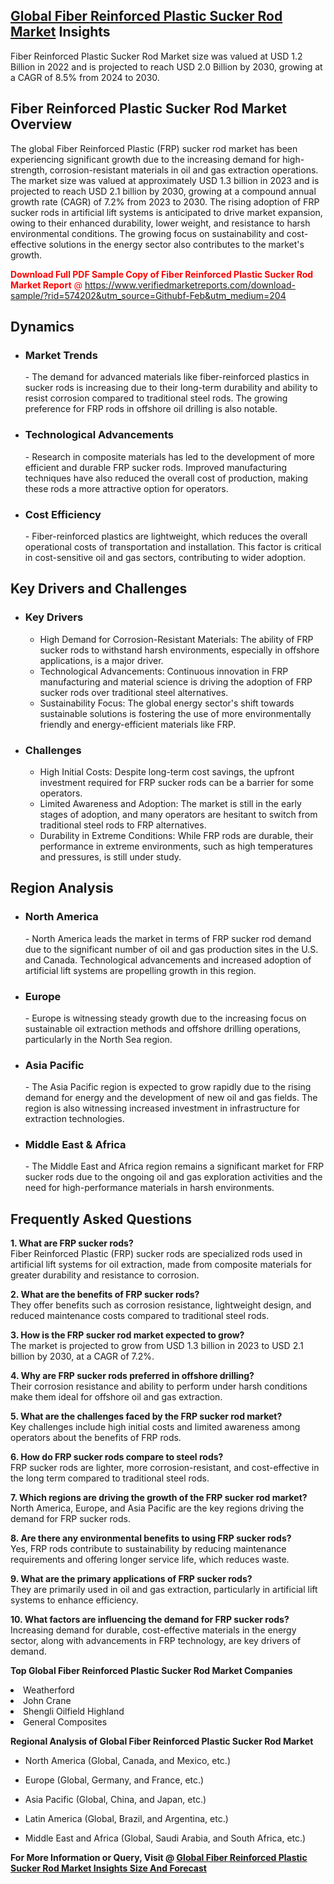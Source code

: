 <h2><a href="https://www.verifiedmarketreports.com/download-sample/?rid=574202&amp;utm_source=Githubf&amp;utm_medium=204" target="_blank">Global Fiber Reinforced Plastic Sucker Rod Market</a> Insights</h2><p>Fiber Reinforced Plastic Sucker Rod Market size was valued at USD 1.2 Billion in 2022 and is projected to reach USD 2.0 Billion by 2030, growing at a CAGR of 8.5% from 2024 to 2030.</p><p> <h2>Fiber Reinforced Plastic Sucker Rod Market Overview</h2> <p>The global Fiber Reinforced Plastic (FRP) sucker rod market has been experiencing significant growth due to the increasing demand for high-strength, corrosion-resistant materials in oil and gas extraction operations. The market size was valued at approximately USD 1.3 billion in 2023 and is projected to reach USD 2.1 billion by 2030, growing at a compound annual growth rate (CAGR) of 7.2% from 2023 to 2030. The rising adoption of FRP sucker rods in artificial lift systems is anticipated to drive market expansion, owing to their enhanced durability, lower weight, and resistance to harsh environmental conditions. The growing focus on sustainability and cost-effective solutions in the energy sector also contributes to the market's growth. <p><span class=""><span style="color: #ff0000;"><strong>Download Full PDF Sample Copy of Fiber Reinforced Plastic Sucker Rod Market Report</strong> @ </span><a href="https://www.verifiedmarketreports.com/download-sample/?rid=574202&amp;utm_source=Githubf-Feb&amp;utm_medium=204" target="_blank">https://www.verifiedmarketreports.com/download-sample/?rid=574202&amp;utm_source=Githubf-Feb&amp;utm_medium=204</a></span></p></p> <h2>Dynamics</h2> <ul> <li><h3>Market Trends</h3> - The demand for advanced materials like fiber-reinforced plastics in sucker rods is increasing due to their long-term durability and ability to resist corrosion compared to traditional steel rods. The growing preference for FRP rods in offshore oil drilling is also notable.</li> <li><h3>Technological Advancements</h3> - Research in composite materials has led to the development of more efficient and durable FRP sucker rods. Improved manufacturing techniques have also reduced the overall cost of production, making these rods a more attractive option for operators.</li> <li><h3>Cost Efficiency</h3> - Fiber-reinforced plastics are lightweight, which reduces the overall operational costs of transportation and installation. This factor is critical in cost-sensitive oil and gas sectors, contributing to wider adoption.</li> </ul> <h2>Key Drivers and Challenges</h2> <ul> <li><h3>Key Drivers</h3> <ul> <li>High Demand for Corrosion-Resistant Materials: The ability of FRP sucker rods to withstand harsh environments, especially in offshore applications, is a major driver.</li> <li>Technological Advancements: Continuous innovation in FRP manufacturing and material science is driving the adoption of FRP sucker rods over traditional steel alternatives.</li> <li>Sustainability Focus: The global energy sector's shift towards sustainable solutions is fostering the use of more environmentally friendly and energy-efficient materials like FRP.</li> </ul> </li> <li><h3>Challenges</h3> <ul> <li>High Initial Costs: Despite long-term cost savings, the upfront investment required for FRP sucker rods can be a barrier for some operators.</li> <li>Limited Awareness and Adoption: The market is still in the early stages of adoption, and many operators are hesitant to switch from traditional steel rods to FRP alternatives.</li> <li>Durability in Extreme Conditions: While FRP rods are durable, their performance in extreme environments, such as high temperatures and pressures, is still under study.</li> </ul> </li> </ul> <h2>Region Analysis</h2> <ul> <li><h3>North America</h3> - North America leads the market in terms of FRP sucker rod demand due to the significant number of oil and gas production sites in the U.S. and Canada. Technological advancements and increased adoption of artificial lift systems are propelling growth in this region.</li> <li><h3>Europe</h3> - Europe is witnessing steady growth due to the increasing focus on sustainable oil extraction methods and offshore drilling operations, particularly in the North Sea region.</li> <li><h3>Asia Pacific</h3> - The Asia Pacific region is expected to grow rapidly due to the rising demand for energy and the development of new oil and gas fields. The region is also witnessing increased investment in infrastructure for extraction technologies.</li> <li><h3>Middle East & Africa</h3> - The Middle East and Africa region remains a significant market for FRP sucker rods due to the ongoing oil and gas exploration activities and the need for high-performance materials in harsh environments.</li> </ul> <h2>Frequently Asked Questions</h2> <p><strong>1. What are FRP sucker rods?</strong> <br> Fiber Reinforced Plastic (FRP) sucker rods are specialized rods used in artificial lift systems for oil extraction, made from composite materials for greater durability and resistance to corrosion.</p> <p><strong>2. What are the benefits of FRP sucker rods?</strong> <br> They offer benefits such as corrosion resistance, lightweight design, and reduced maintenance costs compared to traditional steel rods.</p> <p><strong>3. How is the FRP sucker rod market expected to grow?</strong> <br> The market is projected to grow from USD 1.3 billion in 2023 to USD 2.1 billion by 2030, at a CAGR of 7.2%.</p> <p><strong>4. Why are FRP sucker rods preferred in offshore drilling?</strong> <br> Their corrosion resistance and ability to perform under harsh conditions make them ideal for offshore oil and gas extraction.</p> <p><strong>5. What are the challenges faced by the FRP sucker rod market?</strong> <br> Key challenges include high initial costs and limited awareness among operators about the benefits of FRP rods.</p> <p><strong>6. How do FRP sucker rods compare to steel rods?</strong> <br> FRP sucker rods are lighter, more corrosion-resistant, and cost-effective in the long term compared to traditional steel rods.</p> <p><strong>7. Which regions are driving the growth of the FRP sucker rod market?</strong> <br> North America, Europe, and Asia Pacific are the key regions driving the demand for FRP sucker rods.</p> <p><strong>8. Are there any environmental benefits to using FRP sucker rods?</strong> <br> Yes, FRP rods contribute to sustainability by reducing maintenance requirements and offering longer service life, which reduces waste.</p> <p><strong>9. What are the primary applications of FRP sucker rods?</strong> <br> They are primarily used in oil and gas extraction, particularly in artificial lift systems to enhance efficiency.</p> <p><strong>10. What factors are influencing the demand for FRP sucker rods?</strong> <br> Increasing demand for durable, cost-effective materials in the energy sector, along with advancements in FRP technology, are key drivers of demand.</p> </p><p><strong>Top Global Fiber Reinforced Plastic Sucker Rod Market Companies</strong></p><div data-test-id=""><p><li>Weatherford</li><li> John Crane</li><li> Shengli Oilfield Highland</li><li> General Composites</li></p><div><strong>Regional Analysis of&nbsp;Global Fiber Reinforced Plastic Sucker Rod Market</strong></div><ul><li dir="ltr"><p dir="ltr">North America&nbsp;(Global, Canada, and Mexico, etc.)</p></li><li dir="ltr"><p dir="ltr">Europe (Global, Germany, and France, etc.)</p></li><li dir="ltr"><p dir="ltr">Asia Pacific&nbsp;(Global, China, and Japan, etc.)</p></li><li dir="ltr"><p dir="ltr">Latin America&nbsp;(Global, Brazil, and Argentina, etc.)</p></li><li dir="ltr">Middle East and Africa&nbsp;(Global, Saudi Arabia, and South Africa, etc.)</li></ul><p><strong>For More Information or Query, Visit @&nbsp;</strong><strong><a href="https://www.verifiedmarketreports.com/product/fiber-reinforced-plastic-sucker-rod-market/?utm_source=Githubf&amp;utm_medium=204" target="_blank">Global Fiber Reinforced Plastic Sucker Rod Market Insights Size And Forecast</a></strong></p></div>
